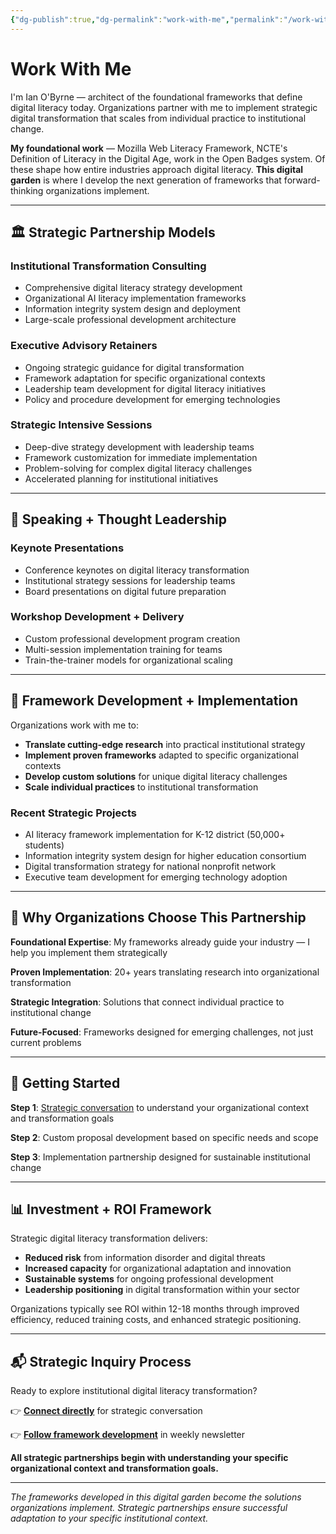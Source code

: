 ```yaml
---
{"dg-publish":true,"dg-permalink":"work-with-me","permalink":"/work-with-me/","title":"Work With Me","tags":["consulting","workshops","speaking","digital literacy","professional services"]}
---
```



# Work With Me

I'm Ian O'Byrne — architect of the foundational frameworks that define digital literacy today. Organizations partner with me to implement strategic digital transformation that scales from individual practice to institutional change.

**My foundational work** — Mozilla Web Literacy Framework, NCTE's Definition of Literacy in the Digital Age, work in the Open Badges system. Of these shape how entire industries approach digital literacy. **This digital garden** is where I develop the next generation of frameworks that forward-thinking organizations implement.

---

## 🏛️ Strategic Partnership Models

### Institutional Transformation Consulting

- Comprehensive digital literacy strategy development
- Organizational AI literacy implementation frameworks
- Information integrity system design and deployment
- Large-scale professional development architecture

### Executive Advisory Retainers

- Ongoing strategic guidance for digital transformation
- Framework adaptation for specific organizational contexts
- Leadership team development for digital literacy initiatives
- Policy and procedure development for emerging technologies

### Strategic Intensive Sessions

- Deep-dive strategy development with leadership teams
- Framework customization for immediate implementation
- Problem-solving for complex digital literacy challenges
- Accelerated planning for institutional initiatives

---

## 🎤 Speaking + Thought Leadership

### Keynote Presentations

- Conference keynotes on digital literacy transformation
- Institutional strategy sessions for leadership teams
- Board presentations on digital future preparation

### Workshop Development + Delivery

- Custom professional development program creation
- Multi-session implementation training for teams
- Train-the-trainer models for organizational scaling

---

## 🧠 Framework Development + Implementation

Organizations work with me to:

- **Translate cutting-edge research** into practical institutional strategy
- **Implement proven frameworks** adapted to specific organizational contexts
- **Develop custom solutions** for unique digital literacy challenges
- **Scale individual practices** to institutional transformation

### Recent Strategic Projects

- AI literacy framework implementation for K-12 district (50,000+ students)
- Information integrity system design for higher education consortium
- Digital transformation strategy for national nonprofit network
- Executive team development for emerging technology adoption

---

## 💼 Why Organizations Choose This Partnership

**Foundational Expertise**: My frameworks already guide your industry — I help you implement them strategically

**Proven Implementation**: 20+ years translating research into organizational transformation

**Strategic Integration**: Solutions that connect individual practice to institutional change

**Future-Focused**: Frameworks designed for emerging challenges, not just current problems

---

## 🚀 Getting Started

**Step 1**: [Strategic conversation](Contact.md) to understand your organizational context and transformation goals

**Step 2**: Custom proposal development based on specific needs and scope

**Step 3**: Implementation partnership designed for sustainable institutional change

---

## 📊 Investment + ROI Framework

Strategic digital literacy transformation delivers:

- **Reduced risk** from information disorder and digital threats
- **Increased capacity** for organizational adaptation and innovation
- **Sustainable systems** for ongoing professional development
- **Leadership positioning** in digital transformation within your sector

Organizations typically see ROI within 12-18 months through improved efficiency, reduced training costs, and enhanced strategic positioning.

---

## 📬 Strategic Inquiry Process

Ready to explore institutional digital literacy transformation?

👉 **[Connect directly](https://digitallyliterate.net/contact/)** for strategic conversation

👉 **[Follow framework development](https://digitallyliterate.net/newsletter/)** in weekly newsletter

**All strategic partnerships begin with understanding your specific organizational context and transformation goals.**

---

_The frameworks developed in this digital garden become the solutions organizations implement. Strategic partnerships ensure successful adaptation to your specific institutional context._